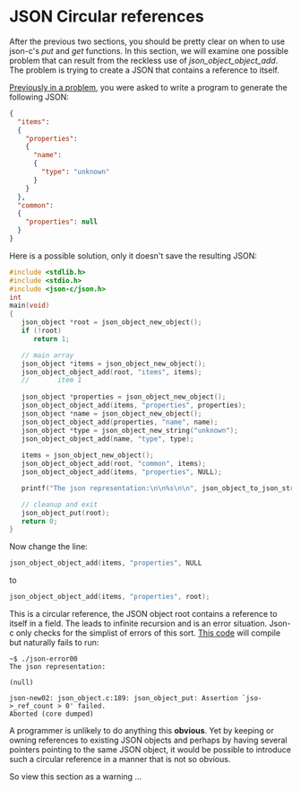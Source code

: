 # JSON Circular references

After the previous two sections, you should be pretty clear on when to use json-c's _*put*_ and _*get*_ functions. In this section, we will examine one possible problem that can result from the reckless use of _*json_object_object_add*_. The problem is trying to create a JSON that contains a reference to itself.

[Previously in a problem](https://github.com/rbtylee/tutorial-jsonc/blob/master/tutorial/new.md), you were asked to write a program to generate the following JSON:

```json
{
  "items":
  {
    "properties":
    {
      "name":
      {
        "type": "unknown"
      }
    }
  },
  "common":
  {
    "properties": null
  }
}
```

Here is a possible solution, only it doesn't save the resulting JSON:

```C
#include <stdlib.h>
#include <stdio.h>
#include <json-c/json.h>
int
main(void)
{
   json_object *root = json_object_new_object();
   if (!root)
      return 1;

   // main array
   json_object *items = json_object_new_object();
   json_object_object_add(root, "items", items);
   //       item 1
   
   json_object *properties = json_object_new_object();
   json_object_object_add(items, "properties", properties);
   json_object *name = json_object_new_object();
   json_object_object_add(properties, "name", name);
   json_object *type = json_object_new_string("unknown");
   json_object_object_add(name, "type", type);
   
   items = json_object_new_object();
   json_object_object_add(root, "common", items);
   json_object_object_add(items, "properties", NULL);

   printf("The json representation:\n\n%s\n\n", json_object_to_json_string_ext(root, JSON_C_TO_STRING_PRETTY));

   // cleanup and exit
   json_object_put(root);
   return 0;
}
```

Now change the line:
```C
json_object_object_add(items, "properties", NULL
```
to
```C
json_object_object_add(items, "properties", root);
```

This is a circular reference, the JSON object root contains a reference to itself in a field. The leads to infinite recursion and is an error situation. Json-c only checks for the simplist of errors of this sort. [This code](https://github.com/rbtylee/tutorial-jsonc/blob/master/src/json-error00.c) will compile but naturally fails to run:

```
~$ ./json-error00
The json representation:

(null)

json-new02: json_object.c:189: json_object_put: Assertion `jso->_ref_count > 0' failed.
Aborted (core dumped)
```

A programmer is unlikely to do anything this **obvious**. Yet by keeping or owning references to existing JSON objects and perhaps by having several pointers pointing to the same JSON object, it would be possible to introduce such a circular reference in a manner that is not so obvious.

So view this section as a warning ...
